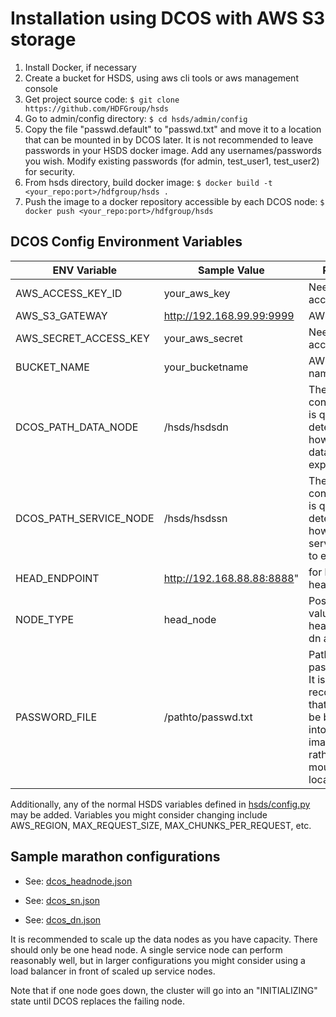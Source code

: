 Installation using DCOS with AWS S3 storage
===========================================

1. Install Docker, if necessary
3. Create a bucket for HSDS, using aws cli tools or aws management console
4. Get project source code: `$ git clone https://github.com/HDFGroup/hsds`
5. Go to admin/config directory: `$ cd hsds/admin/config`
6. Copy the file "passwd.default" to "passwd.txt" and move it to a location that can be mounted in by DCOS later.  It is not recommended to leave passwords in your HSDS docker image.  Add any usernames/passwords you wish.  Modify existing passwords (for admin, test_user1, test_user2) for security.
7. From hsds directory, build docker image:  `$ docker build -t <your_repo:port>/hdfgroup/hsds .`
8. Push the image to a docker repository accessible by each DCOS node: `$ docker push <your_repo:port>/hdfgroup/hsds`

DCOS Config Environment Variables
---------------------------------
|ENV Variable|Sample Value|Purpose|
---|---|---
AWS_ACCESS_KEY_ID|your_aws_key|Needed to access S3
AWS_S3_GATEWAY|http://192.168.99.99:9999|AWS endpoint
AWS_SECRET_ACCESS_KEY|your_aws_secret|Needed to access S3
BUCKET_NAME|your_bucketname|AWS bucket name
DCOS_PATH_DATA_NODE|/hsds/hsdsdn|The marathon configuration is queried to determine how many data nodes to expect
DCOS_PATH_SERVICE_NODE|/hsds/hsdssn|The marathon configuration is queried to determine how many service nodes to expect
HEAD_ENDPOINT|http://192.168.88.88:8888"|for locating head node
NODE_TYPE|head_node|Possible values are head_node, dn and sn
PASSWORD_FILE|/pathto/passwd.txt|Path to a password file.  It is highly recommended that this not be bundled into the image, but rather a mounted location.

Additionally, any of the normal HSDS variables defined in [hsds/config.py](../hsds/config.py) may be added.
Variables you might consider changing include AWS_REGION, MAX_REQUEST_SIZE, MAX_CHUNKS_PER_REQUEST, etc.

Sample marathon configurations
------------------------------

- See: [dcos_headnode.json](../dcos_headnode.json)

- See: [dcos_sn.json](../dcos_sn.json)

- See: [dcos_dn.json](../dcos_dn.json)

It is recommended to scale up the data nodes as you have capacity.  There should only be one head node.  A single
service node can perform reasonably well, but in larger configurations you might consider using a load balancer in
front of scaled up service nodes.

Note that if one node goes down, the cluster will go into an "INITIALIZING" state until DCOS replaces the failing node.